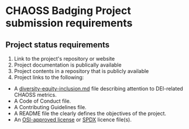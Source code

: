# CHAOSS Badging Project submission requirements

## Project status requirements

1. Link to the project's repository or website
2. Project documentation is publically available
3. Project contents in a repository that is publicly available
4. Project links to the following: 
 - A [diversity-equity-inclusion.md](https://github.com/badging/project-diversity-and-inclusion/blob/master/resources/diversity-equity-inclusion.md) file describing attention to DEI-related CHAOSS metrics.
 -  A Code of Conduct file.
  - A Contributing Guidelines file.
  - A README file the clearly defines the objectives of the project.
  - An [OSI-approved license](https://opensource.org/licenses) or [SPDX](https://spdx.org/licenses/) licence file(s). 

